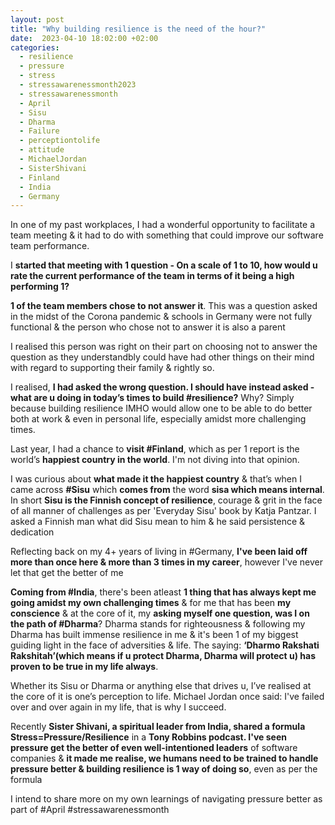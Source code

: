 ```yaml
---
layout: post
title: "Why building resilience is the need of the hour?"
date:  2023-04-10 18:02:00 +02:00
categories:
  - resilience
  - pressure
  - stress
  - stressawarenessmonth2023
  - stressawarenessmonth
  - April
  - Sisu
  - Dharma
  - Failure
  - perceptiontolife
  - attitude
  - MichaelJordan
  - SisterShivani
  - Finland
  - India
  - Germany
---
```




In one of my past workplaces, I had a wonderful opportunity to facilitate a team meeting & it had to do with something that could improve our software team performance.



I **started that meeting with 1 question - On a scale of 1 to 10, how would u rate the current performance of the team in terms of it being a high performing 1?**



**1 of the team members chose to not answer it**. This was a question asked in the midst of the Corona pandemic & schools in Germany were not fully functional & the person who chose not to answer it is also a parent



I realised this person was right on their part on choosing not to answer the question as they understandbly could have had other things on their mind with regard to supporting their family & rightly so.



I realised, **I had asked the wrong question. I should have instead asked - what are u doing in today’s times to build #resilience?** Why? Simply because building resilience IMHO would allow one to be able to do better both at work & even in personal life, especially amidst more challenging times.



Last year, I had a chance to **visit #Finland**, which as per 1 report is the world’s **happiest country in the world**. I'm not diving into that opinion.



I was curious about **what made it the happiest country** & that’s when I came across **#Sisu** which **comes from** the word **sisa which means internal**. In short **Sisu is the Finnish concept of resilience**, courage & grit in the face of all manner of challenges as per 'Everyday Sisu' book by Katja Pantzar. I asked a Finnish man what did Sisu mean to him & he said persistence & dedication



Reflecting back on my 4+ years of living in #Germany, **I've been laid off more than once here & more than 3 times in my career**, however I've never let that get the better of me



**Coming from #India**, there's been atleast **1 thing that has always kept me going amidst my own challenging times** & for me that has been **my conscience** & at the core of it, my **asking myself one question, was I on the path of #Dharma**? Dharma stands for righteousness & following my Dharma has built immense resilience in me & it's been 1 of my biggest guiding light in the face of adversities & life. The saying: **‘Dharmo Rakshati Rakshitah’(which means if u protect Dharma, Dharma will protect u) has proven to be true in my life always**.



Whether its Sisu or Dharma or anything else that drives u, I’ve realised at the core of it is one’s perception to life. Michael Jordan once said: I've failed over and over again in my life, that is why I succeed.



Recently **Sister Shivani, a spiritual leader from India, shared a formula Stress=Pressure/Resilience** in a **Tony Robbins podcast. I've seen pressure get the better of even well-intentioned leaders** of software companies & **it made me realise, we humans need to be trained to handle pressure better & building resilience is 1 way of doing so**, even as per the formula



I intend to share more on my own learnings of navigating pressure better as part of #April #stressawarenessmonth
